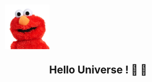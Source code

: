 <img src="https://github.com/onlymachiavelli/onlymachiavelli/blob/main/elmo.png" align="center" width="120"/>
<h1 align="center">Hello Universe ! 👋 👋</h1>

